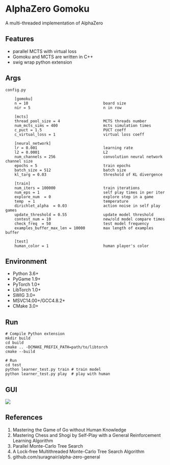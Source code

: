 # AlphaZero Gomoku
A multi-threaded implementation of AlphaZero

## Features
* parallel MCTS with virtual loss
* Gomoku and MCTS are written in C++
* swig wrap python extension

## Args
```
config.py

    [gomoku]
    n = 10                                 board size
    nir = 5                                n in row

    [mcts]
    thread_pool_size = 4                   MCTS threads number
    num_mcts_sims = 400                    mcts simulation times
    c_puct = 1.5                           PUCT coeff
    c_virtual_loss = 1                     virtual loss coeff

    [neural_network]
    lr = 0.001                             learning rate
    l2 = 0.0001                            L2
    num_channels = 256                     convolution neural network channel size
    epochs = 5                             train epochs
    batch_size = 512                       batch size
    kl_targ = 0.03                         threshold of KL divergence

    [train]
    num_iters = 100000                     train iterations
    num_eps = 1                            self play times in per iter
    explore_num  = 0                       explore step in a game
    temp  = 1                              temperature
    dirichlet_alpha  = 0.03                action noise in self play games
    update_threshold = 0.55                update model threshold
    contest_num = 10                       new/old model compare times
    check_freq  = 50                       test model frequency
    examples_buffer_max_len = 10000        max length of examples buffer

    [test]
    human_color = 1                        human player's color
```

## Environment

* Python 3.6+
* PyGame 1.9+
* PyTorch 1.0+
* LibTorch 1.0+
* SWIG 3.0+
* MSVC14.00+/GCC4.8.2+
* CMake 3.0+

## Run
```
# Compile Python extension
mkdir build
cd build
cmake .. -DCMAKE_PREFIX_PATH=path/to/libtorch
cmake --build

# Run
cd test
python learner_test.py train # train model
python learner_test.py play  # play with human
```

## GUI
![](https://github.com/hijkzzz/alpha-zero-gomoku/blob/master/assets/gomoku_gui.png)

## References
1. Mastering the Game of Go without Human Knowledge
2. Mastering Chess and Shogi by Self-Play with a General Reinforcement Learning Algorithm
3. Parallel Monte-Carlo Tree Search
4. A Lock-free Multithreaded Monte-Carlo Tree Search Algorithm
5. github.com/suragnair/alpha-zero-general
